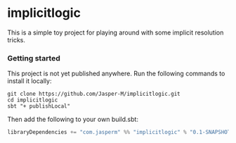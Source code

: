 # implicitlogic

This is a simple toy project for playing around with some implicit resolution tricks.

### Getting started

This project is not yet published anywhere. Run the following commands to install it locally:

```
git clone https://github.com/Jasper-M/implicitlogic.git
cd implicitlogic
sbt "+ publishLocal"
```

Then add the following to your own build.sbt:

```scala
libraryDependencies += "com.jasperm" %% "implicitlogic" % "0.1-SNAPSHOT"
```

